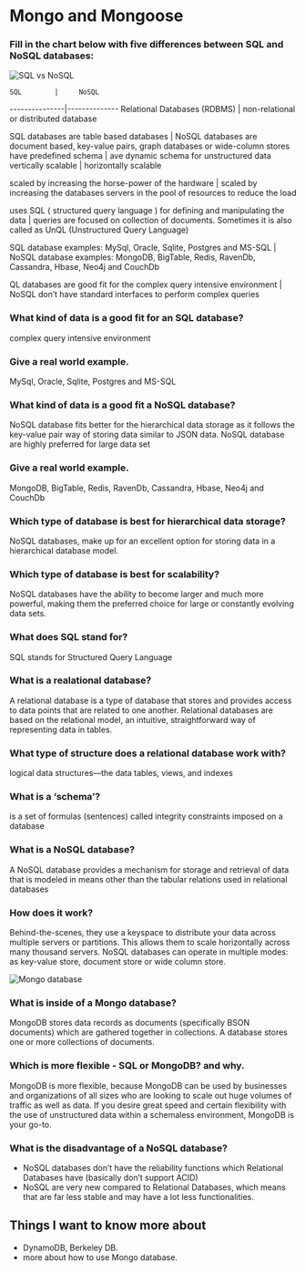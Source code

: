 # Mongo and Mongoose

### Fill in the chart below with five differences between SQL and NoSQL databases:
![SQL vs NoSQL](https://codersera.com/blog/wp-content/uploads/2019/12/SQL-VS-NoSQL-1.jpg)


    SQL        |     NoSQL
---------------|--------------
Relational Databases (RDBMS) | non-relational or distributed database

SQL databases are table based databases |  NoSQL databases are document based, key-value pairs, graph databases or wide-column stores
have predefined schema  | ave dynamic schema for unstructured data
vertically scalable | horizontally scalable

scaled by increasing the horse-power of the hardware | scaled by increasing the databases servers in the pool of resources to reduce the load

uses SQL ( structured query language ) for defining and manipulating the data | queries are focused on collection of documents. Sometimes it is also called as UnQL (Unstructured Query Language)

SQL database examples: MySql, Oracle, Sqlite, Postgres and MS-SQL | NoSQL database examples: MongoDB, BigTable, Redis, RavenDb, Cassandra, Hbase, Neo4j and CouchDb

QL databases are good fit for the complex query intensive environment | NoSQL don’t have standard interfaces to perform complex queries


### What kind of data is a good fit for an SQL database?
complex query intensive environment
### Give a real world example.
MySql, Oracle, Sqlite, Postgres and MS-SQL
### What kind of data is a good fit a NoSQL database?
NoSQL database fits better for the hierarchical data storage as it follows the key-value pair way of storing data similar to JSON data. NoSQL database are highly preferred for large data set 
### Give a real world example.
MongoDB, BigTable, Redis, RavenDb, Cassandra, Hbase, Neo4j and CouchDb
### Which type of database is best for hierarchical data storage?
NoSQL databases, make up for an excellent option for storing data in a hierarchical database model.

### Which type of database is best for scalability? 
NoSQL databases have the ability to become larger and much more powerful, making them the preferred choice for large or constantly evolving data sets.

### What does SQL stand for?
SQL stands for Structured Query Language
### What is a realational database?
A relational database is a type of database that stores and provides access to data points that are related to one another. Relational databases are based on the relational model, an intuitive, straightforward way of representing data in tables.

### What type of structure does a relational database work with?
logical data structures—the data tables, views, and indexes
### What is a ‘schema’?
is a set of formulas (sentences) called integrity constraints imposed on a database
### What is a NoSQL database?
A NoSQL database provides a mechanism for storage and retrieval of data that is modeled in means other than the tabular relations used in relational databases
### How does it work?
Behind-the-scenes, they use a keyspace to distribute your data across multiple servers or partitions. This allows them to scale horizontally across many thousand servers.
NoSQL databases can operate in multiple modes: as key-value store, document store or wide column store.

![Mongo database](https://marvel-b1-cdn.bc0a.com/f00000000173332/www.openlogic.com/sites/openlogic/files/image/2021-06/image-blog-openlogic-what-is-mongodb.png)
### What is inside of a Mongo database?
MongoDB stores data records as documents (specifically BSON documents) which are gathered together in collections. A database stores one or more collections of documents.

### Which is more flexible - SQL or MongoDB? and why.
MongoDB is more flexible, because MongoDB can be used by businesses and organizations of all sizes who are looking to scale out huge volumes of traffic as well as data. If you desire great speed and certain flexibility with the use of unstructured data within a schemaless environment, MongoDB is your go-to.  

### What is the disadvantage of a NoSQL database?
* NoSQL databases don’t have the reliability functions which Relational Databases have (basically don’t support ACID)
* NoSQL are very new compared to Relational Databases, which means that are far less stable and may have a lot less functionalities.

## Things I want to know more about
* DynamoDB, Berkeley DB.
* more about how to use Mongo database.

